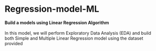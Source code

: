 # Regression-model-ML
<b>Build a models using Linear Regression Algorithm</b>
<br><br>
In this model, we will perform Exploratory Data Analysis (EDA) and build both Simple and Multiple Linear Regression model using the dataset provided
